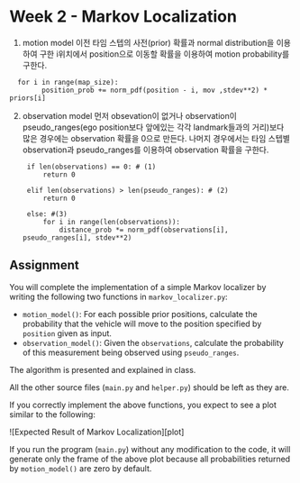 # Week 2 - Markov Localization

1. motion model
  이전 타임 스텝의 사전(prior) 확률과 normal distribution을 이용하여 구한 i위치에서 position으로 이동할 확률을 이용하여 motion probability를 구한다.

  ```
    for i in range(map_size):
          position_prob += norm_pdf(position - i, mov ,stdev**2) * priors[i]
  ```

2. observation model
  먼저 obsevation이 없거나 observation이 pseudo_ranges(ego position보다 앞에있는 각각 landmark들과의 거리)보다 많은 경우에는 observation 확률을 0으로 만든다. 나머지 경우에서는 타임 스텝별 observation과 pseudo_ranges를 이용하여 observation 확률을 구한다.
   ```
    if len(observations) == 0: # (1)
        return 0
        
    elif len(observations) > len(pseudo_ranges): # (2)
        return 0
        
    else: #(3)
        for i in range(len(observations)):
            distance_prob *= norm_pdf(observations[i], pseudo_ranges[i], stdev**2)
   ```



## Assignment

You will complete the implementation of a simple Markov localizer by writing the following two functions in `markov_localizer.py`:

* `motion_model()`: For each possible prior positions, calculate the probability that the vehicle will move to the position specified by `position` given as input.
* `observation_model()`: Given the `observations`, calculate the probability of this measurement being observed using `pseudo_ranges`.

The algorithm is presented and explained in class.

All the other source files (`main.py` and `helper.py`) should be left as they are.

If you correctly implement the above functions, you expect to see a plot similar to the following:

![Expected Result of Markov Localization][plot]

If you run the program (`main.py`) without any modification to the code, it will generate only the frame of the above plot because all probabilities returned by `motion_model()` are zero by default.
